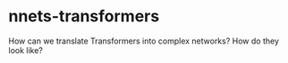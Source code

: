 # nnets-transformers
How can we translate Transformers into complex networks? How do they look like?

